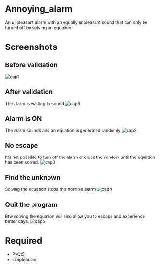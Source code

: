 # Annoying_alarm
An unpleasant alarm with an equally unpleasant sound that can only be turned off by solving an equation.

# Screenshots
## Before validation
![cap1](https://user-images.githubusercontent.com/11463619/108364818-cb33df80-71f6-11eb-95c1-29b3395ecdb9.png)

## After validation
The alarm is waiting to sound
![cap6](https://user-images.githubusercontent.com/11463619/108365482-8ceaf000-71f7-11eb-978c-66785ba8ac48.png)

## Alarm is ON
The alarm sounds and an equation is generated randomly
![cap2](https://user-images.githubusercontent.com/11463619/108364828-ccfda300-71f6-11eb-8f19-a9741b64f031.png)

## No escape
It's not possible to turn off the alarm or close the window until the equation has been solved.
![cap3](https://user-images.githubusercontent.com/11463619/108364838-cec76680-71f6-11eb-8ce7-e3d93daef887.png)

## Find the unknown
Solving the equation stops this horrible alarm
![cap4](https://user-images.githubusercontent.com/11463619/108364845-d0912a00-71f6-11eb-91fd-02a62265e10c.png)

## Quit the program
Btw solving the equation will also allow you to escape and experience better days.
![cap5](https://user-images.githubusercontent.com/11463619/108364851-d38c1a80-71f6-11eb-8f2a-d622fed8e58f.png)

# Required
- PyQt5
- simpleaudio
